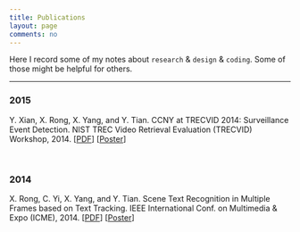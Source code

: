 ```yaml
---
title: Publications
layout: page
comments: no
---
```


Here I record some of my notes about `research` & `design` & `coding`. Some of those might be helpful for others.

----------

### 2015

Y. Xian, X. Rong, X. Yang, and Y. Tian. CCNY at TRECVID 2014: Surveillance Event Detection. NIST TREC Video Retrieval Evaluation (TRECVID) Workshop, 2014. [[PDF](/publications/pdf/TRECVID14_SED.pdf)] [[Poster](/publications/pdf/TRECVID14_SED_Poster.pdf)]

<br>

### 2014

X. Rong, C. Yi, X. Yang, and Y. Tian. Scene Text Recognition in Multiple Frames based on Text Tracking. IEEE International Conf. on Multimedia & Expo (ICME), 2014. [[PDF](/publications/pdf/ICME14.pdf)] [[Poster](/publications/pdf/ICME14_Poster.pdf)]

